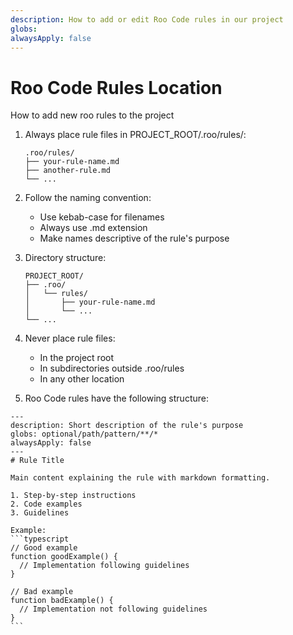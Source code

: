 ```yaml
---
description: How to add or edit Roo Code rules in our project
globs: 
alwaysApply: false
---
```

# Roo Code Rules Location

How to add new roo rules to the project

1. Always place rule files in PROJECT_ROOT/.roo/rules/:
    ```
    .roo/rules/
    ├── your-rule-name.md
    ├── another-rule.md
    └── ...
    ```

2. Follow the naming convention:
    - Use kebab-case for filenames
    - Always use .md extension
    - Make names descriptive of the rule's purpose

3. Directory structure:
    ```
    PROJECT_ROOT/
    ├── .roo/
    │   └── rules/
    │       ├── your-rule-name.md
    │       └── ...
    └── ...
    ```

4. Never place rule files:
    - In the project root
    - In subdirectories outside .roo/rules
    - In any other location

5. Roo Code rules have the following structure:

````
---
description: Short description of the rule's purpose
globs: optional/path/pattern/**/* 
alwaysApply: false
---
# Rule Title

Main content explaining the rule with markdown formatting.

1. Step-by-step instructions
2. Code examples
3. Guidelines

Example:
```typescript
// Good example
function goodExample() {
  // Implementation following guidelines
}

// Bad example
function badExample() {
  // Implementation not following guidelines
}
```
````
